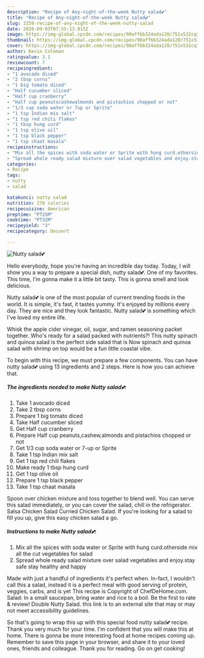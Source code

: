 ```yaml
---
description: "Recipe of Any-night-of-the-week Nutty salad💕"
title: "Recipe of Any-night-of-the-week Nutty salad💕"
slug: 2259-recipe-of-any-night-of-the-week-nutty-salad
date: 2020-09-03T07:55:13.815Z
image: https://img-global.cpcdn.com/recipes/90aff6b324ada120/751x532cq70/nutty-salad💕-recipe-main-photo.jpg
thumbnail: https://img-global.cpcdn.com/recipes/90aff6b324ada120/751x532cq70/nutty-salad💕-recipe-main-photo.jpg
cover: https://img-global.cpcdn.com/recipes/90aff6b324ada120/751x532cq70/nutty-salad💕-recipe-main-photo.jpg
author: Kevin Coleman
ratingvalue: 3.1
reviewcount: 7
recipeingredient:
- "1 avocado diced"
- "2 tbsp corns"
- "1 big tomato diced"
- "Half cucumber sliced"
- "Half cup cranberry"
- "Half cup peanutscashewalmonds and pistachios chopped or not"
- "1/3 cup soda water or 7up or Sprite"
- "1 tsp Indian mix salt"
- "1 tsp red chili flakes"
- "1 tbsp hung curd"
- "1 tsp olive oil"
- "1 tsp black pepper"
- "1 tsp chaat masala"
recipeinstructions:
- "Mix all the spices with soda water or Sprite with hung curd.otherside mix all the cut vegetables for salad"
- "Spread whole ready salad mixture over salad vegetables and enjoy.stay safe stay healthy and happy"
categories:
- Recipe
tags:
- nutty
- salad

katakunci: nutty salad 
nutrition: 270 calories
recipecuisine: American
preptime: "PT25M"
cooktime: "PT32M"
recipeyield: "3"
recipecategory: Dessert

---
```



![Nutty salad💕](https://img-global.cpcdn.com/recipes/90aff6b324ada120/751x532cq70/nutty-salad💕-recipe-main-photo.jpg)

Hello everybody, hope you're having an incredible day today. Today, I will show you a way to prepare a special dish, nutty salad💕. One of my favorites. This time, I'm gonna make it a little bit tasty. This is gonna smell and look delicious.

Nutty salad💕 is one of the most popular of current trending foods in the world. It is simple, it's fast, it tastes yummy. It's enjoyed by millions every day. They are nice and they look fantastic. Nutty salad💕 is something which I've loved my entire life.

Whisk the apple cider vinegar, oil, sugar, and ramen seasoning packet together. Who&#39;s ready for a salad packed with nutrients?! This nutty spinach and quinoa salad is the perfect side salad that is Now spinach and quinoa salad with shrimp on top would be a fun little coastal vibe.


To begin with this recipe, we must prepare a few components. You can have nutty salad💕 using 13 ingredients and 2 steps. Here is how you can achieve that.

<!--inarticleads1-->

##### The ingredients needed to make Nutty salad💕:

1. Take 1 avocado diced
1. Take 2 tbsp corns
1. Prepare 1 big tomato diced
1. Take Half cucumber sliced
1. Get Half cup cranberry
1. Prepare Half cup peanuts,cashew,almonds and pistachios chopped or not
1. Get 1/3 cup soda water or 7-up or Sprite
1. Take 1 tsp Indian mix salt
1. Get 1 tsp red chili flakes
1. Make ready 1 tbsp hung curd
1. Get 1 tsp olive oil
1. Prepare 1 tsp black pepper
1. Take 1 tsp chaat masala


Spoon over chicken mixture and toss together to blend well. You can serve this salad immediately, or you can cover the salad, chill in the refrigerator. Salsa Chicken Salad Curried Chicken Salad. If you&#39;re looking for a salad to fill you up, give this easy chicken salad a go. 

<!--inarticleads2-->

##### Instructions to make Nutty salad💕:

1. Mix all the spices with soda water or Sprite with hung curd.otherside mix all the cut vegetables for salad
1. Spread whole ready salad mixture over salad vegetables and enjoy.stay safe stay healthy and happy


Made with just a handful of ingredients it&#39;s perfect when. In-fact, I wouldn&#39;t call this a salad, instead it is a perfect meal with good serving of protein, veggies, carbs, and is yet This recipe is Copyright of ChefDeHome.com. Salad: In a small saucepan, bring water and rice to a boil. Be the first to rate &amp; review! Double Nutty Salad. this link is to an external site that may or may not meet accessibility guidelines. 

So that's going to wrap this up with this special food nutty salad💕 recipe. Thank you very much for your time. I'm confident that you will make this at home. There is gonna be more interesting food at home recipes coming up. Remember to save this page in your browser, and share it to your loved ones, friends and colleague. Thank you for reading. Go on get cooking!
